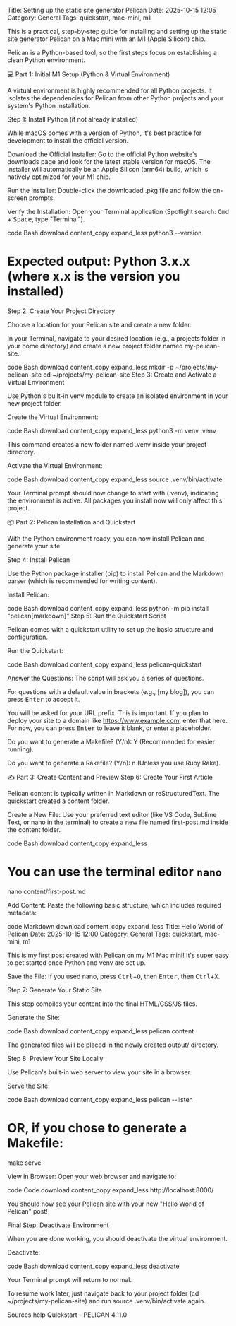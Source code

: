 Title: Setting up the static site generator Pelican
Date: 2025-10-15 12:05
Category: General
Tags: quickstart, mac-mini, m1

This is a practical, step-by-step guide for installing and setting up the static site generator Pelican on a Mac mini with an M1 (Apple Silicon) chip.

Pelican is a Python-based tool, so the first steps focus on establishing a clean Python environment.

💻 Part 1: Initial M1 Setup (Python & Virtual Environment)

A virtual environment is highly recommended for all Python projects. It isolates the dependencies for Pelican from other Python projects and your system's Python installation.

Step 1: Install Python (if not already installed)

While macOS comes with a version of Python, it's best practice for development to install the official version.

Download the Official Installer: Go to the official Python website's downloads page and look for the latest stable version for macOS. The installer will automatically be an Apple Silicon (arm64) build, which is natively optimized for your M1 chip.

Run the Installer: Double-click the downloaded .pkg file and follow the on-screen prompts.

Verify the Installation: Open your Terminal application (Spotlight search: <kbd>Cmd</kbd> + <kbd>Space</kbd>, type "Terminal").

code
Bash
download
content_copy
expand_less
python3 --version
# Expected output: Python 3.x.x (where x.x is the version you installed)
Step 2: Create Your Project Directory

Choose a location for your Pelican site and create a new folder.

In your Terminal, navigate to your desired location (e.g., a projects folder in your home directory) and create a new project folder named my-pelican-site.

code
Bash
download
content_copy
expand_less
mkdir -p ~/projects/my-pelican-site
cd ~/projects/my-pelican-site
Step 3: Create and Activate a Virtual Environment

Use Python's built-in venv module to create an isolated environment in your new project folder.

Create the Virtual Environment:

code
Bash
download
content_copy
expand_less
python3 -m venv .venv

This command creates a new folder named .venv inside your project directory.

Activate the Virtual Environment:

code
Bash
download
content_copy
expand_less
source .venv/bin/activate

Your Terminal prompt should now change to start with (.venv), indicating the environment is active. All packages you install now will only affect this project.

📦 Part 2: Pelican Installation and Quickstart

With the Python environment ready, you can now install Pelican and generate your site.

Step 4: Install Pelican

Use the Python package installer (pip) to install Pelican and the Markdown parser (which is recommended for writing content).

Install Pelican:

code
Bash
download
content_copy
expand_less
python -m pip install "pelican[markdown]"
Step 5: Run the Quickstart Script

Pelican comes with a quickstart utility to set up the basic structure and configuration.

Run the Quickstart:

code
Bash
download
content_copy
expand_less
pelican-quickstart

Answer the Questions: The script will ask you a series of questions.

For questions with a default value in brackets (e.g., [my blog]), you can press <kbd>Enter</kbd> to accept it.

You will be asked for your URL prefix. This is important. If you plan to deploy your site to a domain like https://www.example.com, enter that here. For now, you can press <kbd>Enter</kbd> to leave it blank, or enter a placeholder.

Do you want to generate a Makefile? (Y/n): Y (Recommended for easier running).

Do you want to generate a Rakefile? (Y/n): n (Unless you use Ruby Rake).

✍️ Part 3: Create Content and Preview
Step 6: Create Your First Article

Pelican content is typically written in Markdown or reStructuredText. The quickstart created a content folder.

Create a New File: Use your preferred text editor (like VS Code, Sublime Text, or nano in the terminal) to create a new file named first-post.md inside the content folder.

code
Bash
download
content_copy
expand_less
# You can use the terminal editor `nano`
nano content/first-post.md

Add Content: Paste the following basic structure, which includes required metadata:

code
Markdown
download
content_copy
expand_less
Title: Hello World of Pelican
Date: 2025-10-15 12:00
Category: General
Tags: quickstart, mac-mini, m1

This is my first post created with Pelican on my M1 Mac mini!
It's super easy to get started once Python and venv are set up.

Save the File: If you used nano, press <kbd>Ctrl</kbd>+<kbd>O</kbd>, then <kbd>Enter</kbd>, then <kbd>Ctrl</kbd>+<kbd>X</kbd>.

Step 7: Generate Your Static Site

This step compiles your content into the final HTML/CSS/JS files.

Generate the Site:

code
Bash
download
content_copy
expand_less
pelican content

The generated files will be placed in the newly created output/ directory.

Step 8: Preview Your Site Locally

Use Pelican's built-in web server to view your site in a browser.

Serve the Site:

code
Bash
download
content_copy
expand_less
pelican --listen
# OR, if you chose to generate a Makefile:
make serve

View in Browser: Open your web browser and navigate to:

code
Code
download
content_copy
expand_less
http://localhost:8000/

You should now see your Pelican site with your new "Hello World of Pelican" post!

Final Step: Deactivate Environment

When you are done working, you should deactivate the virtual environment.

Deactivate:

code
Bash
download
content_copy
expand_less
deactivate

Your Terminal prompt will return to normal.

To resume work later, just navigate back to your project folder (cd ~/projects/my-pelican-site) and run source .venv/bin/activate again.

Sources
help
Quickstart - PELICAN 4.11.0